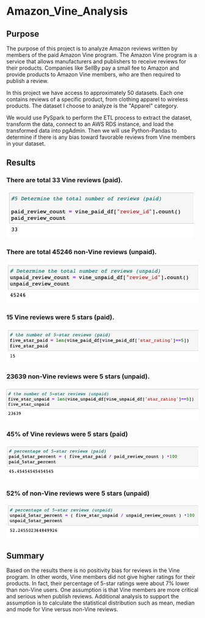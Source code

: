 # Amazon_Vine_Analysis

## Purpose

The purpose of this project is to analyze Amazon reviews written by members of the paid Amazon Vine program. The Amazon Vine program is a service that allows manufacturers and publishers to receive reviews for their products. Companies like SellBy pay a small fee to Amazon and provide products to Amazon Vine members, who are then required to publish a review.

In this project we have access to approximately 50 datasets. Each one contains reviews of a specific product, from clothing apparel to wireless products. The dataset I choose to analyze is the "Apparel" category. 

We would use PySpark to perform the ETL process to extract the dataset, transform the data, connect to an AWS RDS instance, and load the transformed data into pgAdmin. Then we will use Python-Pandas to determine if there is any bias toward favorable reviews from Vine members in your dataset. 


## Results


### There are total 33 Vine reviews (paid).

![This is an image](image/total_paid.png)

### There are total 45246 non-Vine reviews (unpaid).

![This is an image](image/total_unpaid.png)

### 15 Vine reviews were 5 stars (paid).

![This is an image](image/5star_paid.png)

### 23639 non-Vine reviews were 5 stars (unpaid).

![This is an image](image/5star_unpaid.png)

### 45% of Vine reviews were 5 stars (paid)

![This is an image](image/percent_paid_5star.png)

### 52% of non-Vine reviews were 5 stars (unpaid)

![This is an image](image/percent_unpaid_5star.png)


## Summary

Based on the results there is no positivity bias for reviews in the Vine program. In other words, Vine members did not give higher ratings for their products. In fact, their percentage of 5-star ratings were about 7% lower than non-Vine users. One assumption is that Vine members are more critical and serious when publish reviews. Additional analysis to support the assumption is to calculate the statistical distribution such as mean, median and mode for Vine versus non-Vine reviews.
